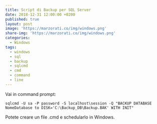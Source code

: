 ```yaml
---
title: Script di Backup per SQL Server
date: 2018-12-31 12:00:00 +0200
published: true
layout: post
image: 'https://marzorati.co/img/windows.png'
share-img: 'https://marzorati.co/img/windows.png'
categories:
  - Windows
tags:
  - windows
  - sql
  - backup
  - sqlcmd
  - cmd
  - command
  - line
---
```

Vai in command prompt:   

	sqlcmd -U sa -P password -S localhost\session -Q "BACKUP DATABASE NomeDatabase to DISK='C:\Backup_DB\Backup.BAK' WITH INIT"
	
Potete creare un file .cmd e schedularlo in Windows.